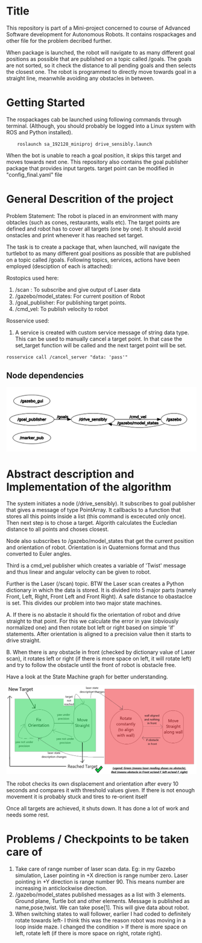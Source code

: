 # Title
This repository is part of a Mini-project concerned to course of Advanced Software development for Autonomous Robots. It contains rospackages and other file for the problem decribed further.

When package is launched, the robot will navigate to as many different goal positions as possible that are published on a topic called /goals. The goals are not sorted, so it check the distance to all pending goals and then selects the closest one.
The robot is programmed to directly move towards goal in a straight line, meanwhile avoiding any obstacles in between.

# Getting Started
The rospackages cab be launched using following commands through terminal. (Although, you should probably be logged into a Linux system with ROS and Python installed).

```
    roslaunch sa_192128_miniproj drive_sensibly.launch
```
When the bot is unable to reach a goal position, it skips this target and moves towards next one.
This repository also contains the goal publisher package that provides input targets. target point can be modified in "config_final.yaml" file


# General Descrition of the project

Problem Statement: The robot is placed in an environment with many obtacles (such as cones, restaurants, walls etc). The target points are defined and robot has to cover all targets (one by one). It should avoid onstacles and print whenever it has reached set target.

The task is to create a package that, when launched, will navigate the turtlebot to as many different goal positions as possible that are published on a topic called /goals.
Following topics, services, actions have been employed (desciption of each is attached):

Rostopics used here: 

1. /scan : To subscribe and give output of Laser data
2. /gazebo/model_states: For current position of Robot
3. /goal_publisher: For publishing target points.
4. /cmd_vel: To publish velocity to robot

Rosservice used:

1. A service is created with custom service message of string data type. This can be used to manually cancel a target point. In that case the set_target function will be called and the next target point will be set.

```
rosservice call /cancel_server "data: 'pass'" 
```

## Node dependencies

![](node_dependency.png) 

# Abstract description and Implementation of the algorithm

The system initiates a node (/drive_sensibly). It subscribes to goal publisher that gives a message of type PointArray. It callbacks to a function that stores all this points inside a list (this command is excecuted only once). Then next step is to chose a target. Algorith calculates the Eucledian distance to all points and choses closest.

Node also subscribes to /gazebo/model_states that get the current position and orientation of robot. Orientation is in Quaternions format and thus converted to Euler angles.

Third is a cmd_vel publisher which creates a variable of 'Twist' message and thus linear and angular velocity can be given to robot.

Further is the Laser (/scan) topic. BTW the Laser scan creates a Python dictionary in which the data is stored. It is divided into 5 major parts (namely Front, Left, Right, Front Left and Front Right). A safe distance to obastaclce is set.
This divides our problem into two major state machines.

A. If there is no abstacle it should fix the orientation of robot and drive straight to that point. For this we calculate the error in yaw (obviously normalized one) and then rotate bot left or right based on simple 'if' statements. After orientation is aligned to a precision value then it starts to drive straight.

B. When there is any obstacle in front (checked by dictionary value of Laser scan), it rotates left or right (if there is more space on left, it will rotate left) and try to follow the obstacle until the front of robot is obstacle free.

Have a look at the State Machine graph for better understanding.

![](AAMR.png) 

The robot checks its own displacement and orientation after every 10 seconds and compares it with threshold values given. If there is not enough movement it is probably stuck and tires to re-orient itself

Once all targets are achieved, it shuts down. It has done a lot of work and needs some rest.


# Problems / Checkpoints to be taken care of

1. Take care of range number of laser scan data. Eg: in my Gazebo simulation, Laser pointing in +X direction is range number zero. Laser pointing in +Y direction is range number 90. This means number are increasing in anticlockwise direction.
2. /gazebo/model_states published messages as a list with 3 elements. Ground plane, Turtle bot and other elements. Message is published as name,pose,twist. We can take pose[1]. This will give data about robot.
3. When switching states to wall follower, earlier I had coded to definitely rotate towards left- I think this was the reason robot was moving in a loop inside maze. I changed the condition > If there is more space on left, rotate left (if there is more space on right, rotate right).


